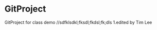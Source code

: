GitProject
==========

GitProject for class demo
//sdfklsdkl;fksdl;fkdsl;fk;dls
1.edited by Tim Lee
